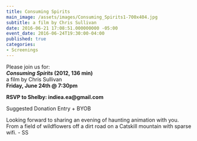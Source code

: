 ```yaml
---
title: Consuming Spirits
main_image: /assets/images/Consuming_Spirits1-700x404.jpg
subtitle: a film by Chris Sullivan
date: 2016-06-21 17:08:51.000000000 -05:00
event_date: 2016-06-24T19:30:00-04:00
published: true
categories:
- Screenings
---
```

<p>Please join us for:<br />
<b><i>Consuming Spirits</i> (2012, 136 min)</b><br />
a film by Chris Sullivan<br />
<b>Friday, June 24th @ 7:30pm </b></p>
<p><strong>RSVP to Shelby: indiea.ea@gmail.com</strong></p>
<p>Suggested Donation Entry + BYOB</p>
<p>Looking forward to sharing an evening of haunting animation with you.<br />
From a field of wildflowers off a dirt road on a Catskill mountain with sparse wifi. - SS</p>
